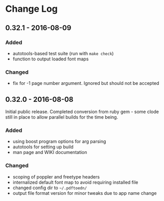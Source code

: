 # Change Log

## 0.32.1 - 2016-08-09

### Added
* autotools-based test suite (run with `make check`)
* function to output loaded font maps

### Changed
* fix for -1 page number argument. Ignored but should not be accepted

## 0.32.0 - 2016-08-08

Initial public release. Completed conversion from ruby gem - some
clode still in place to allow parallel builds for the time being.

### Added
* using boost program options for arg parsing
* autotools for setting up build
* man page and WIKI documentation

### Changed
* scoping of poppler and freetype headers
* internalized default font map to avoid requiring installed file
* changed config dir to `~/.pdftoedn/`
* output file format version for minor tweaks due to app name change
